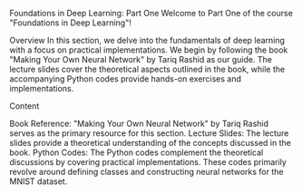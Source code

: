 Foundations in Deep Learning: Part One
Welcome to Part One of the course "Foundations in Deep Learning"!

Overview
In this section, we delve into the fundamentals of deep learning with a focus on practical implementations. We begin by following the book "Making Your Own Neural Network" by Tariq Rashid as our guide. The lecture slides cover the theoretical aspects outlined in the book, while the accompanying Python codes provide hands-on exercises and implementations.

Content

Book Reference: "Making Your Own Neural Network" by Tariq Rashid serves as the primary resource for this section.
Lecture Slides: The lecture slides provide a theoretical understanding of the concepts discussed in the book.
Python Codes: The Python codes complement the theoretical discussions by covering practical implementations. These codes primarily revolve around defining classes and constructing neural networks for the MNIST dataset.
